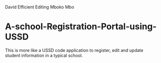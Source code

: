 David Efficient Editing Mboko Mbo
# A-school-Registration-Portal-using-USSD
This is more like a USSD code application to register, edit and update student information in a typical school.
